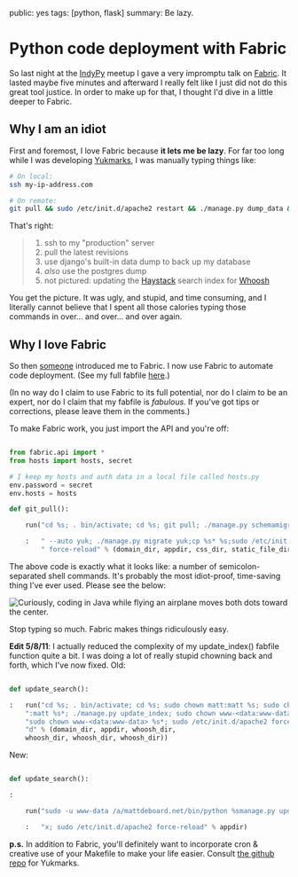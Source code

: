public: yes
tags: [python, flask]
summary: Be lazy.

Python code deployment with Fabric
==================================

So last night at the [IndyPy](http://www.meetup.com/python-182/) meetup I gave a very impromptu talk on [Fabric](http://www.meetup.com/python-182/). It lasted maybe five minutes and afterward I really felt like I just did not do this great tool justice. In order to make up for that, I thought I'd dive in a little deeper to Fabric.

Why I am an idiot
-----------------

First and foremost, I love Fabric because **it lets me be lazy**. For far too long while I was developing [Yukmarks](http://yukmarks.com), I was manually typing things like:

```bash
# On local:
ssh my-ip-address.com

# On remote:
git pull && sudo /etc/init.d/apache2 restart && ./manage.py dump_data && pg_dump >> foo.txt
```

That's right:

> 1.  ssh to my "production" server
> 2.  pull the latest revisions
> 3.  use django's built-in data dump to back up my database
> 4.  *also* use the postgres dump
> 5.  not pictured: updating the [Haystack](http://haystacksearch.org/) search index for [Whoosh](https://bitbucket.org/mchaput/whoosh/wiki/Home)

You get the picture. It was ugly, and stupid, and time consuming, and I literally cannot believe that I spent all those calories typing those commands in over... and over... and over again.

Why I love Fabric
-----------------

So then [someone](http://bretthoerner.com) introduced me to Fabric. I now use Fabric to automate code deployment. (See my full fabfile [here](https://github.com/mattdeboard/Yuk/blob/master/fabfile.py).)

(In no way do I claim to use Fabric to its full potential, nor do I claim to be an expert, nor do I claim that my fabfile is *fabulous*. If you've got tips or corrections, please leave them in the comments.)

To make Fabric work, you just import the API and you're off:

```python

from fabric.api import *
from hosts import hosts, secret

# I keep my hosts and auth data in a local file called hosts.py
env.password = secret
env.hosts = hosts

def git_pull():

    run("cd %s; . bin/activate; cd %s; git pull; ./manage.py schemamigration"

    :   " --auto yuk; ./manage.py migrate yuk;cp %s* %s;sudo /etc/init.d/apache2"
        " force-reload" % (domain_dir, appdir, css_dir, static_file_dir))
```

The above code is exactly what it looks like: a number of semicolon-separated shell commands. It's probably the most idiot-proof, time-saving thing I've ever used. Please see the below:

![Curiously, coding in Java while flying an airplane moves both dots toward the center.](/static/GRAPH.png)

Stop typing so much. Fabric makes things ridiculously easy.

**Edit 5/8/11**: I actually reduced the complexity of my update_index() fabfile function quite a bit. I was doing a lot of really stupid chowning back and forth, which I've now fixed. Old:

```python

def update_search():

:   run("cd %s; . bin/activate; cd %s; sudo chown matt:matt %s; sudo chown matt"
    ":matt %s*; ./manage.py update_index; sudo chown www-<data:www-data> %s; "
    "sudo chown www-<data:www-data> %s*; sudo /etc/init.d/apache2 force-reloa"
    "d" % (domain_dir, appdir, whoosh_dir,
    whoosh_dir, whoosh_dir, whoosh_dir))
```

New:

```python

def update_search():

:

    run("sudo -u www-data /a/mattdeboard.net/bin/python %smanage.py update_inde"

    :   "x; sudo /etc/init.d/apache2 force-reload" % appdir)
```

**p.s.** In addition to Fabric, you'll definitely want to incorporate cron & creative use of your Makefile to make your life easier. Consult [the github repo](https://github.com/mattdeboard/Yuk) for Yukmarks.
